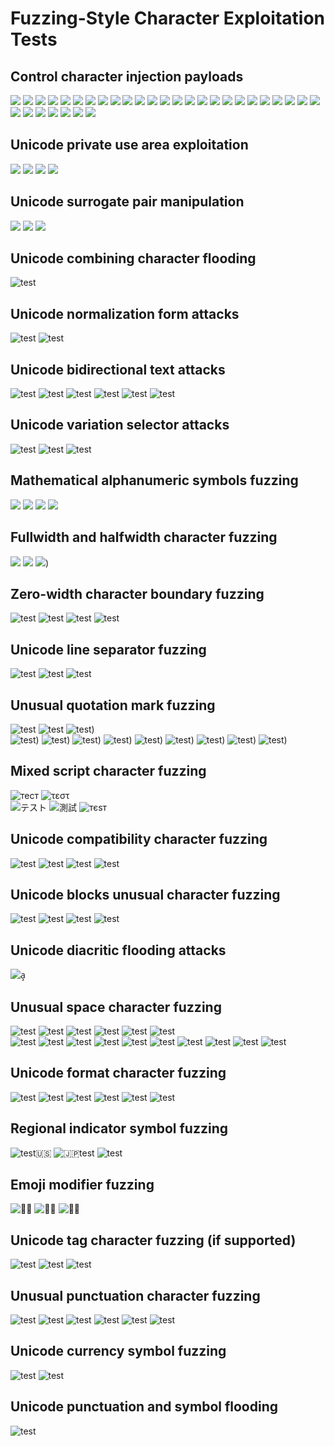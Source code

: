 # Fuzzing-Style Character Exploitation Tests

## Control character injection payloads
![](javascript\x00:alert('null'))
![](javascript\x01:alert('soh'))
![](javascript\x02:alert('stx'))
![](javascript\x03:alert('etx'))
![](javascript\x04:alert('eot'))
![](javascript\x05:alert('enq'))
![](javascript\x06:alert('ack'))
![](javascript\x07:alert('bel'))
![](javascript\x08:alert('bs'))
![](javascript\x09:alert('tab'))
![](javascript\x0A:alert('lf'))
![](javascript\x0B:alert('vt'))
![](javascript\x0C:alert('ff'))
![](javascript\x0D:alert('cr'))
![](javascript\x0E:alert('so'))
![](javascript\x0F:alert('si'))
![](javascript\x10:alert('dle'))
![](javascript\x11:alert('dc1'))
![](javascript\x12:alert('dc2'))
![](javascript\x13:alert('dc3'))
![](javascript\x14:alert('dc4'))
![](javascript\x15:alert('nak'))
![](javascript\x16:alert('syn'))
![](javascript\x17:alert('etb'))
![](javascript\x18:alert('can'))
![](javascript\x19:alert('em'))
![](javascript\x1A:alert('sub'))
![](javascript\x1B:alert('esc'))
![](javascript\x1C:alert('fs'))
![](javascript\x1D:alert('gs'))
![](javascript\x1E:alert('rs'))
![](javascript\x1F:alert('us'))

## Unicode private use area exploitation
![](javascript\uE000:alert('pua-1'))
![](javascript\uE001:alert('pua-2'))
![](javascript\uF000:alert('pua-3'))
![](javascript\uF8FF:alert('pua-4'))

## Unicode surrogate pair manipulation
![](javascript\uD800\uDC00:alert('surrogate-1'))
![](javascript\uD83D\uDE00:alert('emoji-surrogate'))
![](javascript\uDBFF\uDFFF:alert('surrogate-max'))

## Unicode combining character flooding
![test](javascript:alert('combining')\u0300\u0301\u0302\u0303\u0304\u0305\u0306\u0307\u0308\u0309\u030A\u030B\u030C\u030D\u030E\u030F\u0310\u0311\u0312\u0313\u0314\u0315\u0316\u0317\u0318\u0319\u031A\u031B\u031C\u031D\u031E\u031F\u0320\u0321\u0322\u0323\u0324\u0325\u0326\u0327\u0328\u0329\u032A\u032B\u032C\u032D\u032E\u032F\u0330)

## Unicode normalization form attacks  
![test](javascript:alert('nfd')\u006A\u0061\u0076\u0061\u0073\u0063\u0072\u0069\u0070\u0074)
![test](javascript:alert('nfc')\u006A\u0061\u0076\u0061\u0073\u0063\u0072\u0069\u0070\u0074)

## Unicode bidirectional text attacks
![test](javascript\u202E:alert('pdo'))
![test](javascript\u202D:alert('lro'))
![test](javascript\u202C:alert('pdf'))
![test](javascript\u061C:alert('alm'))
![test](javascript\u200E:alert('lrm'))
![test](javascript\u200F:alert('rlm'))

## Unicode variation selector attacks
![test](javascript\uFE00:alert('vs1'))
![test](javascript\uFE0F:alert('vs16'))
![test](javascript\uDB40\uDD00:alert('vs17'))

## Mathematical alphanumeric symbols fuzzing
![](𝒿𝒶𝓋𝒶𝓈𝒸𝓇𝒾𝓅𝓉:𝒶𝓁𝑒𝓇𝓉('math-script'))
![](𝖏𝖆𝖛𝖆𝖘𝖈𝖗𝖎𝖕𝖙:𝖆𝖑𝖊𝖗𝖙('math-fraktur'))
![](𝐣𝐚𝐯𝐚𝐬𝐜𝐫𝐢𝐩𝐭:𝐚𝐥𝐞𝐫𝐭('math-bold'))
![](𝒋𝒂𝒗𝒂𝒔𝒄𝒓𝒊𝒑𝒕:𝒂𝒍𝒆𝒓𝒕('math-italic'))

## Fullwidth and halfwidth character fuzzing
![](ｊａｖａｓｃｒｉｐｔ:alert('fullwidth'))
![](javascript:alert('halfwidth'))
![](ｊａｖａｓｃｒｉｐｔ：ａｌｅｒｔ（'mixed-width'))

## Zero-width character boundary fuzzing
![​test​](​javascript​:​alert​(​'​zwsp​'​)​)
![‌test‌](‌javascript‌:‌alert‌(‌'‌zwnj‌'‌)‌)
![‍test‍](‍javascript‍:‍alert‍(‍'‍zwj‍'‍)‍)
![﻿test﻿](﻿javascript﻿:﻿alert﻿(﻿'﻿bom﻿'﻿)﻿)

## Unicode line separator fuzzing
![test](javascript\u2028:alert('ls'))
![test](javascript\u2029:alert('ps'))
![test](javascript\u0085:alert('nel'))

## Unusual quotation mark fuzzing
![test](javascript:alert("double"))
![test](javascript:alert('single'))
![test](javascript:alert‚'low-single'))  
![test](javascript:alert„'low-double'))
![test](javascript:alert‹'left-single'))
![test](javascript:alert›'right-single'))
![test](javascript:alert«'left-double'))
![test](javascript:alert»'right-double'))
![test](javascript:alert"'left-double-6'))
![test](javascript:alert"'right-double-9'))
![test](javascript:alert''left-single-6'))
![test](javascript:alert''right-single-9'))

## Mixed script character fuzzing  
![тест](javascript:alert('cyrillic-mixed'))
![τεστ](javascript:alert('greek-mixed'))  
![テスト](javascript:alert('hiragana-mixed'))
![測試](javascript:alert('cjk-mixed'))
![тєѕт](javascript:alert('cyrillic-lookalike'))

## Unicode compatibility character fuzzing
![test](ⅉavascript:alert('compatibility'))
![test](ﬁlename:alert('ligature'))
![test](ﬀlename:alert('double-ligature'))
![test](ﬆlename:alert('st-ligature'))

## Unicode blocks unusual character fuzzing
![test](javascript:alert('box-drawing')━┃┏┓┗┛)
![test](javascript:alert('block-elements')█▉▊▋▌▍▎▏)
![test](javascript:alert('arrows')←↑→↓↔↕↖↗↘↙)
![test](javascript:alert('misc-symbols')☀☁☂☃☄★☆☇☈☉☊☋)

## Unicode diacritic flooding attacks
![a̧̨̢̧̧̢̨̧̡̧̨̨̡̢̧̢̡̨̡̨̨̢̡̢̡̢̨̡̢̧̡̨̢̡̧̧̨̨̡̧̢̨̧̡̨̢̧̡̢̨̨̡̢̨̧̢̧̡̢̧̧̨̡̨̢̡̢̧̡̢̧̧̡̢̡̡̨̧̨̢̨̡̧̨̧̢̡̢̧̡̨̢̡̨̡̧̧̨̨̡̧̢̨̧̡̨̢̧̡̢̨̨̡̢̨̧̢̧̡̢̧̧̨̡̨̢̡̢̧̡̢̧̧̡̢̡](javascript:alert('diacritic-flood'))

## Unusual space character fuzzing
![test](javascript\u00A0:alert('nbsp'))
![test](javascript\u1680:alert('ogham-space'))
![test](javascript\u2000:alert('en-quad'))
![test](javascript\u2001:alert('em-quad'))
![test](javascript\u2002:alert('en-space'))
![test](javascript\u2003:alert('em-space'))  
![test](javascript\u2004:alert('three-per-em'))
![test](javascript\u2005:alert('four-per-em'))
![test](javascript\u2006:alert('six-per-em'))
![test](javascript\u2007:alert('figure-space'))
![test](javascript\u2008:alert('punctuation-space'))
![test](javascript\u2009:alert('thin-space'))
![test](javascript\u200A:alert('hair-space'))
![test](javascript\u202F:alert('narrow-no-break'))
![test](javascript\u205F:alert('medium-math'))
![test](javascript\u3000:alert('ideographic-space'))

## Unicode format character fuzzing
![test](javascript\u00AD:alert('soft-hyphen'))
![test](javascript\u200B:alert('zero-width-space'))
![test](javascript\u200C:alert('zero-width-non-joiner'))
![test](javascript\u200D:alert('zero-width-joiner'))
![test](javascript\u2060:alert('word-joiner'))
![test](javascript\uFEFF:alert('zero-width-no-break'))

## Regional indicator symbol fuzzing  
![test🇺🇸](javascript:alert('flag-chars'))
![🇯🇵test](javascript:alert('flag-prefix'))
![test](javascript:alert('flag-mixed')🇬🇧)

## Emoji modifier fuzzing
![👨‍💻](javascript:alert('emoji-zwj-sequence'))
![👶🏻](javascript:alert('emoji-skin-tone'))
![🏳️‍🌈](javascript:alert('emoji-flag-rainbow'))

## Unicode tag character fuzzing (if supported)
![test](javascript\U000E0001:alert('tag-char'))
![test](javascript\U000E0020:alert('tag-space'))
![test](javascript\U000E007F:alert('tag-delete'))

## Unusual punctuation character fuzzing
![test](javascript\u2010:alert('hyphen'))
![test](javascript\u2011:alert('non-breaking-hyphen'))
![test](javascript\u2012:alert('figure-dash'))
![test](javascript\u2013:alert('en-dash'))
![test](javascript\u2014:alert('em-dash'))
![test](javascript\u2015:alert('horizontal-bar'))

## Unicode currency symbol fuzzing
![test](javascript:alert('currency')¢£¤¥¦§¨©ª«¬®¯°±²³´µ¶·¸¹º»¼½¾¿)
![test](javascript:alert('more-currency')€₡₢₣₤₥₦₧₨₩₪₫€₭₮₯₰₱₲₳₴₵₶₷₸₹₺₻₼₽₾₿)

## Unicode punctuation and symbol flooding
![test](javascript:alert('punct-flood')‐‑‒–—―‖‗''‚‛""„‡•‰‱′″‴‵‶‷‸‹›‼‽‾‿⁀⁁⁂⁃⁅⁆⁇⁈⁉⁊⁋⁌⁍⁎⁏⁐⁑⁒⁓⁔⁕⁖⁗⁘⁙⁚⁛⁜⁝⁞)